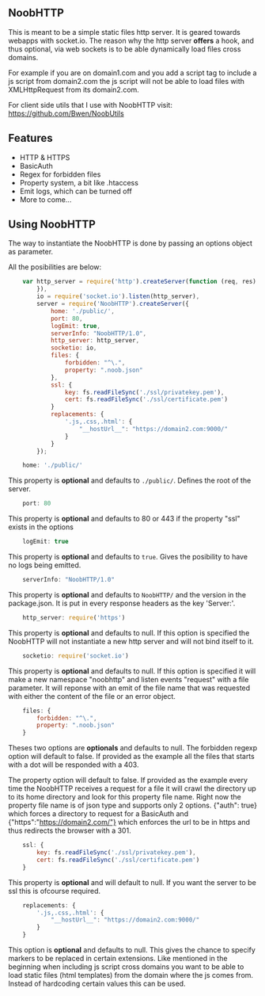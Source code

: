 ## NoobHTTP
This is meant to be a simple static files http server. It is geared towards
webapps with socket.io. The reason why the http server __offers__ a hook,
and thus optional, via web sockets is to be able dynamically load files cross domains.

For example if you are on domain1.com and you add a script tag to include a js script
from domain2.com the js script will not be able to load files with XMLHttpRequest from
its domain2.com.

For client side utils that I use with NoobHTTP visit: https://github.com/Bwen/NoobUtils

## Features
 - HTTP & HTTPS
 - BasicAuth
 - Regex for forbidden files
 - Property system, a bit like .htaccess
 - Emit logs, which can be turned off
 - More to come...

## Using NoobHTTP
The way to instantiate the NoobHTTP is done by passing an options object as parameter.

All the posibilities are below:
```javascript
    var http_server = require('http').createServer(function (req, res) {
        }),
        io = require('socket.io').listen(http_server),
        server = require('NoobHTTP').createServer({
            home: './public/',
            port: 80,
            logEmit: true,
            serverInfo: "NoobHTTP/1.0",
            http_server: http_server,
            socketio: io,
            files: {
                forbidden: "^\.",
                property: ".noob.json"
            },
            ssl: {
                key: fs.readFileSync('./ssl/privatekey.pem'),
                cert: fs.readFileSync('./ssl/certificate.pem')
            }
            replacements: {
                '.js,.css,.html': {
                    "__hostUrl__": "https://domain2.com:9000/"
                }
            }
        });
```

```javascript
    home: './public/'
```
This property is __optional__ and defaults to `./public/`.
Defines the root of the server.


```javascript
    port: 80
```
This property is __optional__ and defaults to 80 or 443 if the property "ssl" exists in the options


```javascript
    logEmit: true
```
This property is __optional__ and defaults to `true`.
Gives the posibility to have no logs being emitted.


```javascript
    serverInfo: "NoobHTTP/1.0"
```
This property is __optional__ and defaults to `NoobHTTP/` and the version in the package.json.
It is put in every response headers as the key 'Server:'.


```javascript
    http_server: require('https')
```
This property is __optional__ and defaults to null.
If this option is specified the NoobHTTP will not instantiate a new http server
and will not bind itself to it.


```javascript
    socketio: require('socket.io')
```
This property is __optional__ and defaults to null.
If this option is specified it will make a new namespace "noobhttp" and listen
events "request" with a file parameter. It will reponse with an emit of the file
name that was requested with either the content of the file or an error object.


```javascript
    files: {
        forbidden: "^\.",
        property: ".noob.json"
    }
```
Theses two options are __optionals__ and defaults to null.
The forbidden regexp option will default to false. If provided as the example all the
files that starts with a dot will be responded with a 403.

The property option will default to false. If provided as the example every time the
NoobHTTP receives a request for a file it will crawl the directory up to its home
directory and look for this property file name. Right now the property file name is of
json type and supports only 2 options. {"auth": true} which forces a directory to request
for a BasicAuth and {"https":"https://domain2.com/"} which enforces the url to be in https
and thus redirects the browser with a 301.


```javascript
    ssl: {
        key: fs.readFileSync('./ssl/privatekey.pem'),
        cert: fs.readFileSync('./ssl/certificate.pem')
    }
```
This property is __optional__ and will default to null.
If you want the server to be ssl this is ofcourse required.


```javascript
    replacements: {
        '.js,.css,.html': {
            "__hostUrl__": "https://domain2.com:9000/"
        }
    }
```
This option is __optional__ and defaults to null.
This gives the chance to specify markers to be replaced in certain extensions. Like
mentioned in the beginning when including js script cross domains you want to be able
to load static files (html templates) from the domain where the js comes from. Instead
of hardcoding certain values this can be used.
